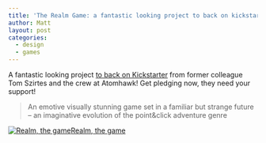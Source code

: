 ```yaml
---
title: 'The Realm Game: a fantastic looking project to back on kickstarter'
author: Matt
layout: post
categories:
  - design
  - games
---
```

A fantastic looking project [to back on Kickstarter][1] from former colleague Tom Szirtes and the crew at Atomhawk! Get pledging now, they need your support!

> An emotive visually stunning game set in a familiar but strange future &#8211; an imaginative evolution of the point&click adventure genre

<p class="attachement"><a href="http://www.kickstarter.com/projects/995134339/the-realm-game" title="Realm, the game"><img src="http://blog.ekynoxe.com/wp-content/uploads/2013/05/realm-300x225.jpg" alt="Realm, the game"/><span>Realm, the game</span></a></p>

 [1]: http://www.kickstarter.com/projects/995134339/the-realm-game "The Realm Game on Kickstarter"